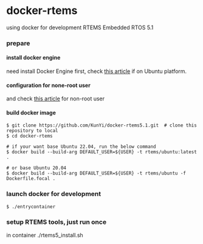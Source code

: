 docker-rtems
===

using docker for development RTEMS Embedded RTOS 5.1

### prepare
#### install docker engine
need install Docker Engine first, check [this article](https://docs.docker.com/engine/install/ubuntu/) if on Ubuntu platform.

#### configuration for none-root user
and check [this article](https://docs.docker.com/engine/install/linux-postinstall/) for non-root user

#### build docker image
```
$ git clone https://github.com/KunYi/docker-rtems5.1.git  # clone this repository to local
$ cd docker-rtems

# if your want base Ubuntu 22.04, run the below command
$ docker build --build-arg DEFAULT_USER=${USER} -t rtems/ubuntu:latest .

# or base Ubuntu 20.04
$ docker build --build-arg DEFAULT_USER=${USER} -t rtems/ubuntu -f Dockerfile.focal .
```

### launch docker for development
```
$ ./entrycontainer
```

### setup RTEMS tools, just run once
in container
./rtems5_install.sh
